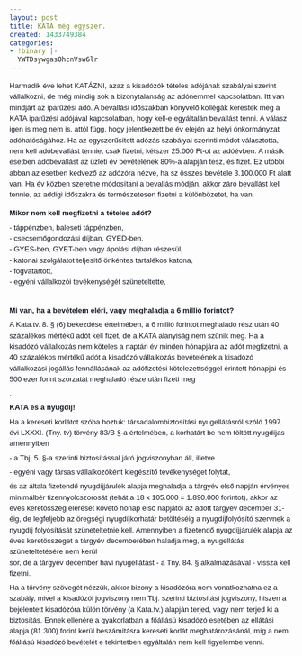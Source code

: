 ```yaml
---
layout: post
title: KATA még egyszer.
created: 1433749384
categories:
- !binary |-
  YWTDsywgasOhcnVsw6lr
---
```

<p><span style="color: #141823; font-family: arial, helvetica, sans-serif; font-size: small; line-height: 19.3199996948242px;">Harmadik éve lehet KATÁZNI, azaz a kisadózók tételes adójának szabályai szerint vállalkozni, de még mindig sok a bizonytalanság az adónemmel kapcsolatban. Itt van mindjárt az iparűzési adó. A bevallási időszakban könyvelő kollégák kerestek meg a KATA iparűzési adójával kapcsolatban, hogy kell-e egyáltalán bevallást tenni. A válasz igen is meg nem is, attól függ, hogy jelentkezett be év elején az helyi önkormányzat adóhatóságához. Ha az egyszerűsített adózás szabályai szerinti módot választotta, nem kell adóbevallást tennie, csak fizetni, kétszer 25.000 Ft-ot az adóévben. A másik esetben adóbevallást az üzleti év bevételének 80%-a alapján tesz, és fizet. Ez utóbbi abban az esetben kedvező az adózóra nézve, ha sz összes bevétele 3.100.000 Ft alatt van. Ha év közben szeretne módosítani a bevallás módján, akkor záró bevallást kell tennie, az addigi időszakra és természetesen fizetni a különbözetet, ha van.</span></p><p style="margin: 6px 0px; color: #141823; font-family: helvetica, arial, 'lucida grande', sans-serif; font-size: 14px; line-height: 19.3199996948242px;"><span style="font-family: arial, helvetica, sans-serif; font-size: small;"><strong>Mikor nem kell megfizetni a tételes adót?</strong></span></p><p style="margin: 6px 0px; color: #141823; font-family: helvetica, arial, 'lucida grande', sans-serif; font-size: 14px; line-height: 19.3199996948242px;"><span style="font-family: arial, helvetica, sans-serif; font-size: small;">- táppénzben, baleseti táppénzben,</span><br><span style="font-family: arial, helvetica, sans-serif; font-size: small;">- csecsemőgondozási díjban, GYED-ben,</span><br><span style="font-family: arial, helvetica, sans-serif; font-size: small;">- GYES-ben, GYET-ben vagy ápolási díjban részesül,</span><br><span style="font-family: arial, helvetica, sans-serif; font-size: small;">- katonai szolgálatot teljesítő önkéntes tartalékos katona,</span><br><span style="font-family: arial, helvetica, sans-serif; font-size: small;">- fogvatartott,</span><br><span style="font-family: arial, helvetica, sans-serif; font-size: small;">- egyéni vállalkozói tevékenységét szüneteltette,</span></p><p style="margin: 6px 0px; color: #141823; font-family: helvetica, arial, 'lucida grande', sans-serif; font-size: 14px; line-height: 19.3199996948242px;">&nbsp;</p><p style="margin: 6px 0px; color: #141823; font-family: helvetica, arial, 'lucida grande', sans-serif; font-size: 14px; line-height: 19.3199996948242px;"><span style="font-family: arial, helvetica, sans-serif; font-size: small;"><strong>Mi van, ha a bevételem eléri, vagy meghaladja a 6 millió forintot?</strong></span></p><p style="margin: 6px 0px; color: #141823; font-family: helvetica, arial, 'lucida grande', sans-serif; font-size: 14px; line-height: 19.3199996948242px;"><span style="font-family: arial, helvetica, sans-serif; font-size: small;">A Kata.tv. 8. § (6) bekezdése értelmében, a 6 millió forintot meghaladó rész után 40 százalékos mértékű adót kell fizet, de a KATA alanyiság nem szűnik meg. Ha a kisadózó vállalkozás nem köteles a naptári év minden hónapjára az adót megfizetni, a 40 százalékos mértékű adót a kisadózó vállalkozás bevételének a kisadózó vállalkozási jogállás fennállásának az adófizetési kötelezettséggel érintett hónapjai és 500 ezer forint szorzatát meghaladó része után fizeti meg</span></p><p style="margin: 6px 0px; color: #141823; font-family: helvetica, arial, 'lucida grande', sans-serif; font-size: 14px; line-height: 19.3199996948242px;"><span style="font-family: arial, helvetica, sans-serif; font-size: small;">.</span></p><p style="margin: 6px 0px; color: #141823; font-family: helvetica, arial, 'lucida grande', sans-serif; font-size: 14px; line-height: 19.3199996948242px;"><span style="font-family: arial, helvetica, sans-serif; font-size: small;"><strong><span style="line-height: 19.3199996948242px;">KATA és a nyugdíj!</span></strong></span></p><p style="margin: 6px 0px; color: #141823; font-family: helvetica, arial, 'lucida grande', sans-serif; font-size: 14px; line-height: 19.3199996948242px;"><span style="font-family: arial, helvetica, sans-serif; font-size: small;"><strong><span style="line-height: 19.3199996948242px;"></span></strong></span></p><p style="margin: 6px 0px; color: #141823; font-family: helvetica, arial, 'lucida grande', sans-serif; font-size: 14px; line-height: 19.3199996948242px;"><span style="font-family: arial, helvetica, sans-serif; font-size: small;">Ha a kereseti korlátot szóba hoztuk: társadalombiztosítási nyugellátásról szóló 1997. évi LXXXI. (Tny. tv) törvény 83/B §-a értelmében, a korhatárt be nem töltött nyugdíjas amennyiben</span></p><p style="margin: 6px 0px; color: #141823; font-family: helvetica, arial, 'lucida grande', sans-serif; font-size: 14px; line-height: 19.3199996948242px;"><span style="font-family: arial, helvetica, sans-serif; font-size: small;">- a Tbj. 5. §-a szerinti biztosítással járó jogviszonyban áll, illetve</span></p><p style="margin: 6px 0px; color: #141823; font-family: helvetica, arial, 'lucida grande', sans-serif; font-size: 14px; line-height: 19.3199996948242px;"><span style="font-family: arial, helvetica, sans-serif; font-size: small;">- egyéni vagy társas vállalkozóként kiegészítő tevékenységet folytat,</span></p><p style="margin: 6px 0px; color: #141823; font-family: helvetica, arial, 'lucida grande', sans-serif; font-size: 14px; line-height: 19.3199996948242px;"><span style="font-family: arial, helvetica, sans-serif; font-size: small;">és az általa fizetendő nyugdíjjárulék alapja meghaladja a tárgyév első napján érvényes minimálbér tizennyolcszorosát (tehát a 18 x 105.000 = 1.890.000 forintot), akkor az éves keretösszeg elérését követő hónap első napjától az adott tárgyév december 31-éig, de legfeljebb az öregségi nyugdíjkorhatár betöltéséig a nyugdíjfolyósító szervnek a nyugdíj folyósítását szüneteltetnie kell. Amennyiben a fizetendő nyugdíjjárulék alapja az éves keretösszeget a tárgyév decemberében haladja meg, a nyugellátás szüneteltetésére nem kerül&nbsp;</span><br><span style="font-family: arial, helvetica, sans-serif; font-size: small;">sor, de a tárgyév december havi nyugellátást - a Tny. 84. § alkalmazásával - vissza kell fizetni.</span></p><p style="margin: 6px 0px 0px; display: inline; color: #141823; font-family: helvetica, arial, 'lucida grande', sans-serif; font-size: 14px; line-height: 19.3199996948242px;"><span style="font-family: arial, helvetica, sans-serif; font-size: small;">Ha a törvény szövegét nézzük, akkor bizony a kisadózóra nem vonatkozhatna ez a szabály, mivel a kisadózói jogviszony nem Tbj. szerinti biztosítási jogviszony, hiszen a bejelentett kisadózóra külön törvény (a Kata.tv.) alapján terjed, vagy nem terjed ki a biztosítás. Ennek ellenére a gyakorlatban a főállású kisadózó esetében az ellátási alapja (81.300) forint kerül beszámításra kereseti korlát meghatározásánál, míg a nem főállású kisadózó bevételét e tekintetben egyáltalán nem kell figyelembe venni.</span></p><p style="margin: 6px 0px; color: #141823; font-family: helvetica, arial, 'lucida grande', sans-serif; font-size: 14px; line-height: 19.3199996948242px;"><span style="line-height: 19.3199996948242px;"><br></span></p>
